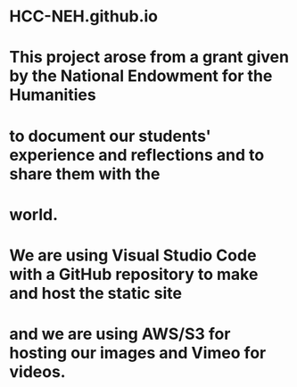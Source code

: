 # HCC-NEH.github.io

# This project arose from a grant given by the National Endowment for the Humanities
# to document our students' experience and reflections and to share them with the 
# world. 

# We are using Visual Studio Code with a GitHub repository to make and host the static site
# and we are using AWS/S3 for hosting our images and Vimeo for videos. 
